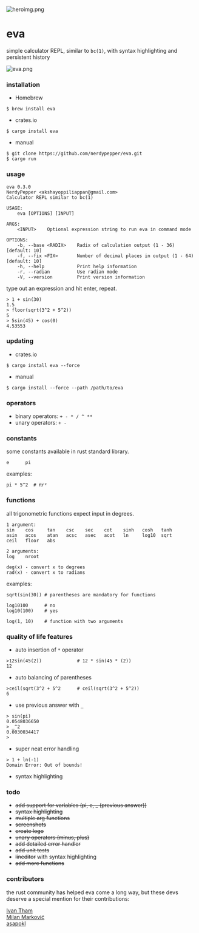 
![heroimg.png](https://u.peppe.rs/6G.png)

# eva

simple calculator REPL, similar to `bc(1)`, with syntax highlighting and persistent history

![eva.png](https://u.peppe.rs/kP.png)

### installation

- Homebrew
```shell
$ brew install eva
```

- crates.io
```shell
$ cargo install eva
```

- manual
```shell
$ git clone https://github.com/nerdypepper/eva.git
$ cargo run
```

### usage

```shell
eva 0.3.0
NerdyPepper <akshayoppiliappan@gmail.com>
Calculator REPL similar to bc(1)

USAGE:
    eva [OPTIONS] [INPUT]

ARGS:
    <INPUT>    Optional expression string to run eva in command mode

OPTIONS:
    -b, --base <RADIX>    Radix of calculation output (1 - 36) [default: 10]
    -f, --fix <FIX>       Number of decimal places in output (1 - 64) [default: 10]
    -h, --help            Print help information
    -r, --radian          Use radian mode
    -V, --version         Print version information

```

type out an expression and hit enter, repeat.

```shell
> 1 + sin(30)
1.5
> floor(sqrt(3^2 + 5^2))
5
> 5sin(45) + cos(0)
4.53553
```

### updating

 - crates.io
 ```shell
$ cargo install eva --force
 ```

 - manual
```shell
$ cargo install --force --path /path/to/eva
```

### operators

 - binary operators: `+ - * / ^ **`
 - unary operators: `+ -`

### constants

some constants available in rust standard library.

```
e      pi
```

examples:
```
pi * 5^2  # πr²
```

### functions

all trigonometric functions expect input in degrees.

```
1 argument:
sin    cos     tan    csc    sec    cot    sinh   cosh   tanh
asin   acos    atan   acsc   asec   acot   ln     log10  sqrt
ceil   floor   abs

2 arguments:
log    nroot

deg(x) - convert x to degrees
rad(x) - convert x to radians
```

examples:
```
sqrt(sin(30)) # parentheses are mandatory for functions

log10100      # no
log10(100)    # yes

log(1, 10)    # function with two arguments
```

### quality of life features

 - auto insertion of `*` operator
```
>12sin(45(2))             # 12 * sin(45 * (2))
12
```

 - auto balancing of parentheses
```
>ceil(sqrt(3^2 + 5^2      # ceil(sqrt(3^2 + 5^2))
6
```

 - use previous answer with `_`
```
> sin(pi)
0.0548036650
> _^2
0.0030034417
>
```

- super neat error handling
```
> 1 + ln(-1)
Domain Error: Out of bounds!
```

 - syntax highlighting

### todo

 - ~~add support for variables (pi, e, _ (previous answer))~~
 - ~~syntax highlighting~~
 - ~~multiple arg functions~~
 - ~~screenshots~~
 - ~~create logo~~
 - ~~unary operators (minus, plus)~~
 - ~~add detailed error handler~~
 - ~~add unit tests~~
 - ~~lineditor~~ with syntax highlighting
 - ~~add more functions~~

### contributors

the rust community has helped eva come a long way, but these devs deserve a
special mention for their contributions:

[Ivan Tham](https://github.com/pickfire)  
[Milan Marković](https://github.com/hepek)  
[asapokl](https://github.com/kzoper)  
